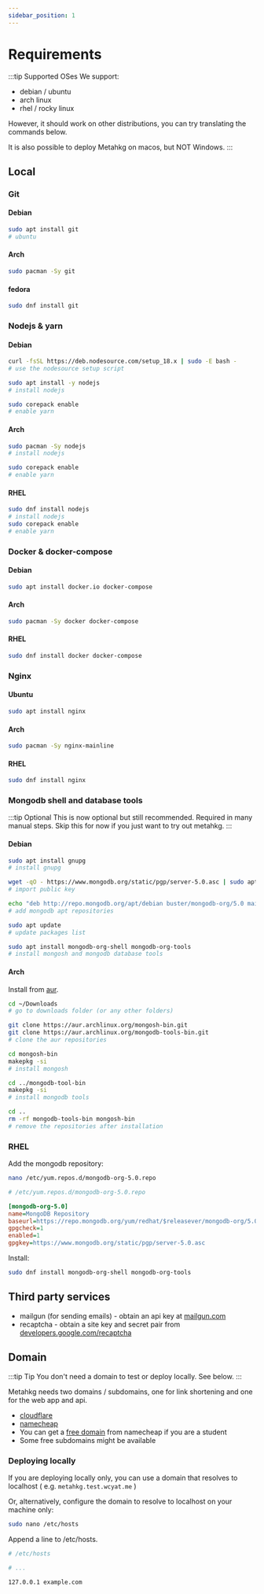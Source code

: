 ```yaml
---
sidebar_position: 1
---
```


# Requirements

:::tip Supported OSes
We support:

- debian / ubuntu
- arch linux
- rhel / rocky linux

However, it should work on other distributions, you can try translating the commands below.

It is also possible to deploy Metahkg on macos, but NOT Windows.
:::

## Local

### Git

#### Debian

```bash
sudo apt install git
# ubuntu
```

#### Arch

```bash
sudo pacman -Sy git
```

#### fedora

```bash
sudo dnf install git
```

### Nodejs & yarn

#### Debian

```bash
curl -fsSL https://deb.nodesource.com/setup_18.x | sudo -E bash -
# use the nodesource setup script

sudo apt install -y nodejs
# install nodejs

sudo corepack enable
# enable yarn
```

#### Arch

```bash
sudo pacman -Sy nodejs
# install nodejs

sudo corepack enable
# enable yarn
```

#### RHEL

```bash
sudo dnf install nodejs
# install nodejs
sudo corepack enable
# enable yarn
```

### Docker & docker-compose

#### Debian

```bash
sudo apt install docker.io docker-compose
```

#### Arch

```bash
sudo pacman -Sy docker docker-compose
```

#### RHEL

```bash
sudo dnf install docker docker-compose
```

### Nginx

#### Ubuntu

```bash
sudo apt install nginx
```

#### Arch

```bash
sudo pacman -Sy nginx-mainline
```

#### RHEL

```bash
sudo dnf install nginx
```

### Mongodb shell and database tools

:::tip Optional
This is now optional but still recommended. Required in many manual steps.
Skip this for now if you just want to try out metahkg.
:::

#### Debian

```bash
sudo apt install gnupg
# install gnupg

wget -qO - https://www.mongodb.org/static/pgp/server-5.0.asc | sudo apt-key add -
# import public key

echo "deb http://repo.mongodb.org/apt/debian buster/mongodb-org/5.0 main" | sudo tee /etc/apt/sources.list.d/mongodb-org-5.0.list
# add mongodb apt repositories

sudo apt update
# update packages list

sudo apt install mongodb-org-shell mongodb-org-tools
# install mongosh and mongodb database tools
```

#### Arch

Install from [aur](https://aur.archlinux.org/).

```bash
cd ~/Downloads
# go to downloads folder (or any other folders)

git clone https://aur.archlinux.org/mongosh-bin.git
git clone https://aur.archlinux.org/mongodb-tools-bin.git
# clone the aur repositories

cd mongosh-bin
makepkg -si
# install mongosh

cd ../mongodb-tool-bin
makepkg -si
# install mongodb tools

cd ..
rm -rf mongodb-tools-bin mongosh-bin
# remove the repositories after installation
```

### RHEL

Add the mongodb repository:

```bash
nano /etc/yum.repos.d/mongodb-org-5.0.repo
```

```ini
# /etc/yum.repos.d/mongodb-org-5.0.repo

[mongodb-org-5.0]
name=MongoDB Repository
baseurl=https://repo.mongodb.org/yum/redhat/$releasever/mongodb-org/5.0/x86_64/
gpgcheck=1
enabled=1
gpgkey=https://www.mongodb.org/static/pgp/server-5.0.asc
```

Install:

```bash
sudo dnf install mongodb-org-shell mongodb-org-tools
```

## Third party services

- mailgun (for sending emails) - obtain an api key at [mailgun.com](https://mailgun.com)
- recaptcha - obtain a site key and secret pair from [developers.google.com/recaptcha](https://developers.google.com/recaptcha)

## Domain

:::tip Tip
You don't need a domain to test or deploy locally. See below.
:::

Metahkg needs two domains / subdomains, one for link shortening and one for the web app and api.

- [cloudflare](https://developers.cloudflare.com/registrar/get-started/register-domain/)
- [namecheap](https://www.namecheap.com/)
- You can get a [free domain](https://nc.me/) from namecheap if you are a student
- Some free subdomains might be available

### Deploying locally

If you are deploying locally only, you can use a domain that resolves to localhost
( e.g. `metahkg.test.wcyat.me` )

Or, alternatively, configure the domain to resolve to localhost on your machine only:

```bash
sudo nano /etc/hosts
```

Append a line to /etc/hosts.

```bash
# /etc/hosts

# ...

127.0.0.1 example.com
```
